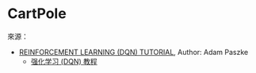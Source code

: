 # CartPole
來源：

* [REINFORCEMENT LEARNING (DQN) TUTORIAL](https://pytorch.org/tutorials/intermediate/reinforcement_q_learning.html), Author: Adam Paszke
    * [强化学习 (DQN) 教程](https://pytorch.apachecn.org/docs/1.0/reinforcement_q_learning.html)

